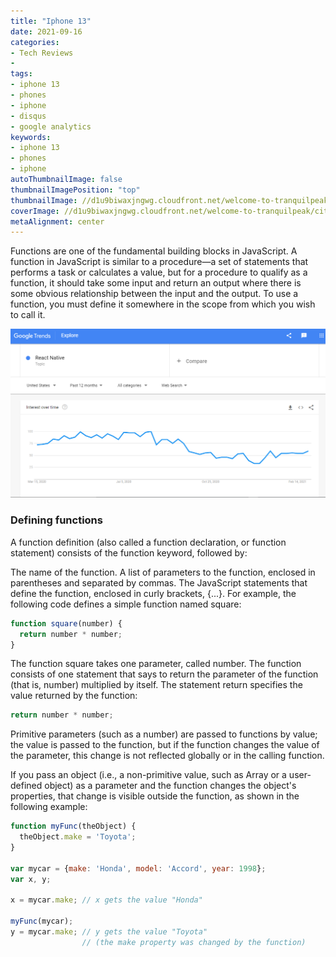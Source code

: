 ```yaml
---
title: "Iphone 13"
date: 2021-09-16
categories:
- Tech Reviews
- 
tags:
- iphone 13
- phones
- iphone
- disqus
- google analytics
keywords:
- iphone 13
- phones
- iphone
autoThumbnailImage: false
thumbnailImagePosition: "top"
thumbnailImage: //d1u9biwaxjngwg.cloudfront.net/welcome-to-tranquilpeak/city-750.jpg
coverImage: //d1u9biwaxjngwg.cloudfront.net/welcome-to-tranquilpeak/city.jpg
metaAlignment: center
---
```



Functions are one of the fundamental building blocks in JavaScript. A function in JavaScript is similar to a procedure—a set of statements that performs a task or calculates a value, but for a procedure to qualify as a function, it should take some input and return an output where there is some obvious relationship between the input and the output. To use a function, you must define it somewhere in the scope from which you wish to call it.

![analytics](image1.PNG)

### Defining functions  

A function definition (also called a function declaration, or function statement) consists of the function keyword, followed by:

The name of the function.
A list of parameters to the function, enclosed in parentheses and separated by commas.
The JavaScript statements that define the function, enclosed in curly brackets, {...}.
For example, the following code defines a simple function named square:

```js
function square(number) {
  return number * number;
}
```
The function square takes one parameter, called number. The function consists of one statement that says to return the parameter of the function (that is, number) multiplied by itself. The statement return specifies the value returned by the function:
```js
return number * number;
```

Primitive parameters (such as a number) are passed to functions by value; the value is passed to the function, but if the function changes the value of the parameter, this change is not reflected globally or in the calling function.

If you pass an object (i.e., a non-primitive value, such as Array or a user-defined object) as a parameter and the function changes the object's properties, that change is visible outside the function, as shown in the following example:

```js
function myFunc(theObject) {
  theObject.make = 'Toyota';
}

var mycar = {make: 'Honda', model: 'Accord', year: 1998};
var x, y;

x = mycar.make; // x gets the value "Honda"

myFunc(mycar);
y = mycar.make; // y gets the value "Toyota"
                // (the make property was changed by the function)
```